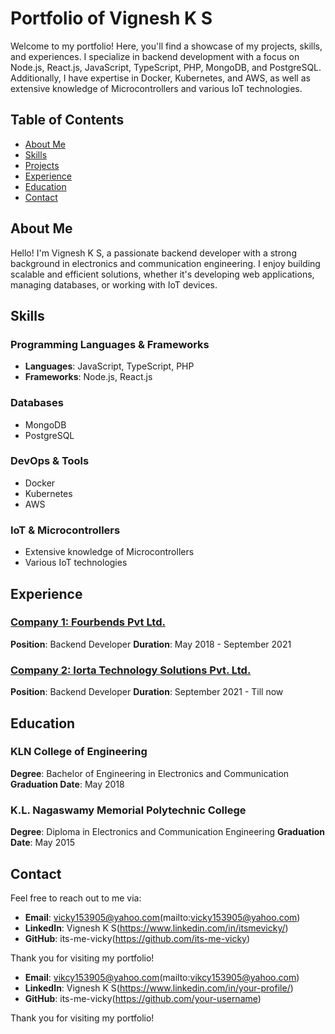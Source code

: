 # Portfolio of Vignesh K S

Welcome to my portfolio! Here, you'll find a showcase of my projects, skills, and experiences. I specialize in backend development with a focus on Node.js, React.js, JavaScript, TypeScript, PHP, MongoDB, and PostgreSQL. Additionally, I have expertise in Docker, Kubernetes, and AWS, as well as extensive knowledge of Microcontrollers and various IoT technologies.

## Table of Contents

- [About Me](#about-me)
- [Skills](#skills)
- [Projects](#projects)
- [Experience](#experience)
- [Education](#education)
- [Contact](#contact)

## About Me

Hello! I'm Vignesh K S, a passionate backend developer with a strong background in electronics and communication engineering. I enjoy building scalable and efficient solutions, whether it's developing web applications, managing databases, or working with IoT devices.

## Skills

### Programming Languages & Frameworks

- **Languages**: JavaScript, TypeScript, PHP
- **Frameworks**: Node.js, React.js

### Databases

- MongoDB
- PostgreSQL

### DevOps & Tools

- Docker
- Kubernetes
- AWS

### IoT & Microcontrollers

- Extensive knowledge of Microcontrollers
- Various IoT technologies

## Experience

### [Company 1: Fourbends Pvt Ltd.](#)
**Position**: Backend Developer
**Duration**: May 2018 - September 2021

### [Company 2: Iorta Technology Solutions Pvt. Ltd.](#)
**Position**: Backend Developer
**Duration**: September 2021 - Till now

## Education

### KLN College of Engineering
**Degree**: Bachelor of Engineering in Electronics and Communication
**Graduation Date**: May 2018

### K.L. Nagaswamy Memorial Polytechnic College
**Degree**: Diploma in Electronics and Communication Engineering
**Graduation Date**: May 2015

## Contact

Feel free to reach out to me via:

- **Email**: vicky153905@yahoo.com(mailto:vicky153905@yahoo.com)
- **LinkedIn**: Vignesh K S(https://www.linkedin.com/in/itsmevicky/)
- **GitHub**: its-me-vicky(https://github.com/its-me-vicky)

Thank you for visiting my portfolio!


- **Email**: vikcy153905@yahoo.com(mailto:vikcy153905@yahoo.com)
- **LinkedIn**: Vignesh K S(https://www.linkedin.com/in/your-profile/)
- **GitHub**: its-me-vicky(https://github.com/your-username)

Thank you for visiting my portfolio!
